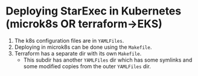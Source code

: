 # Deploying StarExec in Kubernetes<br>(microk8s OR terraform->EKS)

1. The k8s configuration files are in `YAMLFiles`.
2. Deploying in microk8s can be done using the `Makefile`.
3. Terraform has a separate dir with its own `Makefile`.
    - This subdir has another `YAMLFiles` dir which has some symlinks
    and some modified copies from the outer `YAMLFiles` dir.